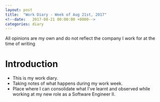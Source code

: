 ```yaml
---
layout: post
title:  "Work Diary - Week of Aug 21st, 2017"
<!--date:   2017-08-21 00:00:00 +0000-->
categories: diary 
---
```


All opinions are my own and do not reflect the company I
  work for at the time of writing

# Introduction

- This is my work diary.
- Taking notes of what happens during my work week.
- Place where I can consolidate what I've learnt and observed
  while working at my new role as a Software Engineer II.


